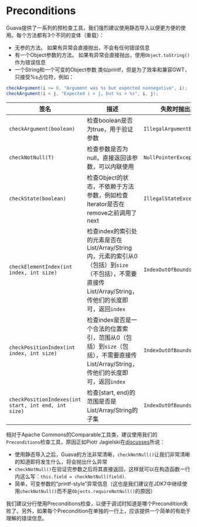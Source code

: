 # Preconditions
Guava提供了一系列的预检查工具，我们强烈建议使用静态导入以便更方便的使用。每个方法都有3个不同的变体（重载）：

- 无参的方法。
如果有异常会直接抛出，不会有任何错误信息
- 有一个Object参数的方法。
如果有异常会直接抛出，使用`Object.toString()`作为错误信息
- 一个String和一个可变的Object参数
类似printf，但是为了效率和兼容GWT，只接受%s占位符，例如：
```java
checkArgument(i >= 0, "Argument was %s but expected nonnegative", i);
checkArgument(i < j, "Expected i < j, but %s > %s", i, j);
```

| 签名 | 描述 | 失败时抛出异常 |
----- | ----- | -----
`checkArgument(boolean)` | 检查boolean是否为true，用于验证参数 | `IllegalArgumentException`
`checkNotNull(T)` | 检查参数是否为null，直接返回该参数，可以内联使用 | `NullPointerException`
`checkState(boolean)` | 检查Object的状态，不依赖于方法参数，例如检查Iterator是否在remove之前调用了next | `IllegalStateException`
`checkElementIndex(int index, int size)` | 检查index的索引处的元素是否在List/Array/String内，元素的索引从0（包括）到`size`（不包括），不需要直接传List/Array/String，传他们的长度即可，返回`index` | `IndexOutOfBoundsException`
`checkPositionIndex(int index, int size)` | 检查index是否是一个合法的位置索引，范围从0（包括）到`size`（包括），不需要直接传List/Array/String，传他们的长度即可，返回`index` | `IndexOutOfBoundsException`
`checkPositionIndexes(int start, int end, int size)` | 检查[start, end)的范围是否是List/Array/String的子集 | `IndexOutOfBoundsException`

相对于Apache Commons的Comparable工具类，建议使用我们的`Preconditions`检查工具，原因正如Piotr Jagielski在[discusses](http://piotrjagielski.com/blog/google-guava-vs-apache-commons-for-argument-validation/)所说：

- 使用静态导入之后，Guava的方法非常清晰，`checkNotNull()`让我们非常清晰的知道即将发生什么，将会抛出什么异常
- `checkNotNull()`在验证完参数之后将其直接返回，这样就可以在构造函数一行内这么写：`this.field = checkNotNull(field)`.
- 简单，可变参数的“printf-style”异常信息（这也是我们建议在JDK7中继续使用`checkNotNull()`而不是`Objects.requireNotNull()`的原因）

我们建议分行使用Preconditions检查，以便于调试时知道是哪个Precondition失败了。另外，如果每个Precondition在单独的一行上，应该提供一个简单的有助于理解的错误信息。
